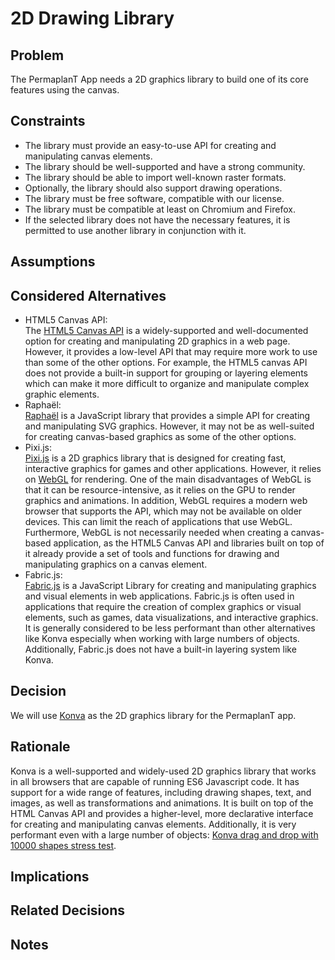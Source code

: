 # 2D Drawing Library

## Problem

The PermaplanT App needs a 2D graphics library to build one of its core features using the canvas.

## Constraints

- The library must provide an easy-to-use API for creating and manipulating canvas elements.
- The library should be well-supported and have a strong community.
- The library should be able to import well-known raster formats.
- Optionally, the library should also support drawing operations.
- The library must be free software, compatible with our license.
- The library must be compatible at least on Chromium and Firefox.
- If the selected library does not have the necessary features, it is permitted to use another library in conjunction with it.

## Assumptions

## Considered Alternatives

- HTML5 Canvas API:  
The [HTML5 Canvas API](https://developer.mozilla.org/en-US/docs/Web/API/Canvas_API?retiredLocale=de) is a widely-supported and well-documented option for creating and manipulating 2D graphics in a web page. 
However, it provides a low-level API that may require more work to use than some of the other options.
For example, the HTML5 canvas API does not provide a built-in support for grouping or layering elements which can make it more difficult to organize and manipulate complex graphic elements.
- Raphaël:  
[Raphaël](https://dmitrybaranovskiy.github.io/raphael/) is a JavaScript library that provides a simple API for creating and manipulating SVG graphics.
However, it may not be as well-suited for creating canvas-based graphics as some of the other options.
- Pixi.js:  
[Pixi.js](https://pixijs.com/) is a 2D graphics library that is designed for creating fast, interactive graphics for games and other applications. 
However, it relies on [WebGL](https://developer.mozilla.org/en-US/docs/Web/API/WebGL_API?retiredLocale=de) for rendering.
One of the main disadvantages of WebGL is that it can be resource-intensive, as it relies on the GPU to render graphics and animations.
In addition, WebGL requires a modern web browser that supports the API, which may not be available on older devices. 
This can limit the reach of applications that use WebGL.
Furthermore, WebGL is not necessarily needed when creating a canvas-based application, as the HTML5 Canvas API and libraries built on top of it already provide a set of tools and functions for drawing and manipulating graphics on a canvas element.
- Fabric.js:  
[Fabric.js](http://fabricjs.com/) is a JavaScript Library for creating and manipulating graphics and visual elements in web applications.
Fabric.js is often used in applications that require the creation of complex graphics or visual elements, such as games, data visualizations, and interactive graphics.
It is generally considered to be less performant than other alternatives like Konva especially when working with large numbers of objects.
Additionally, Fabric.js does not have a built-in layering system like Konva.

## Decision

We will use [Konva](https://konvajs.org/) as the 2D graphics library for the PermaplanT app.

## Rationale

Konva is a well-supported and widely-used 2D graphics library that works in all browsers that are capable of running ES6 Javascript code.
It has support for a wide range of features, including drawing shapes, text, and images, as well as transformations and animations.
It is built on top of the HTML Canvas API and provides a higher-level, more declarative interface for creating and manipulating canvas elements.
Additionally, it is very performant even with a large number of objects: [Konva drag and drop with 10000 shapes stress test](https://konvajs.org/docs/sandbox/Drag_and_Drop_Stress_Test.html).

## Implications

## Related Decisions

## Notes
